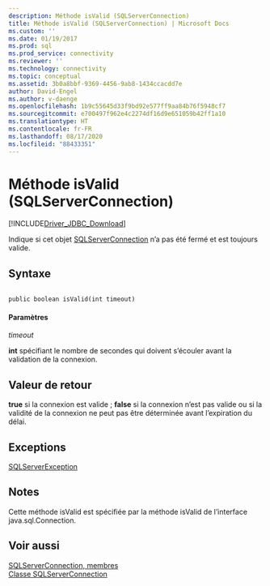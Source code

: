 ```yaml
---
description: Méthode isValid (SQLServerConnection)
title: Méthode isValid (SQLServerConnection) | Microsoft Docs
ms.custom: ''
ms.date: 01/19/2017
ms.prod: sql
ms.prod_service: connectivity
ms.reviewer: ''
ms.technology: connectivity
ms.topic: conceptual
ms.assetid: 3b0a8bbf-9369-4456-9ab8-1434ccacdd7e
author: David-Engel
ms.author: v-daenge
ms.openlocfilehash: 1b9c55645d33f9bd92e577ff9aa84b76f5948cf7
ms.sourcegitcommit: e700497f962e4c2274df16d9e651059b42ff1a10
ms.translationtype: HT
ms.contentlocale: fr-FR
ms.lasthandoff: 08/17/2020
ms.locfileid: "88433351"
---
```

# <a name="isvalid-method-sqlserverconnection"></a>Méthode isValid (SQLServerConnection)
[!INCLUDE[Driver_JDBC_Download](../../../includes/driver_jdbc_download.md)]

  Indique si cet objet [SQLServerConnection](../../../connect/jdbc/reference/sqlserverconnection-class.md) n’a pas été fermé et est toujours valide.  
  
## <a name="syntax"></a>Syntaxe  
  
```  
  
public boolean isValid(int timeout)  
```  
  
#### <a name="parameters"></a>Paramètres  
 *timeout*  
  
 **int** spécifiant le nombre de secondes qui doivent s’écouler avant la validation de la connexion.  
  
## <a name="return-value"></a>Valeur de retour  
 **true** si la connexion est valide ; **false** si la connexion n’est pas valide ou si la validité de la connexion ne peut pas être déterminée avant l’expiration du délai.  
  
## <a name="exceptions"></a>Exceptions  
 [SQLServerException](../../../connect/jdbc/reference/sqlserverexception-class.md)  
  
## <a name="remarks"></a>Notes  
 Cette méthode isValid est spécifiée par la méthode isValid de l’interface java.sql.Connection.  
  
## <a name="see-also"></a>Voir aussi  
 [SQLServerConnection, membres](../../../connect/jdbc/reference/sqlserverconnection-members.md)   
 [Classe SQLServerConnection](../../../connect/jdbc/reference/sqlserverconnection-class.md)  
  
  
